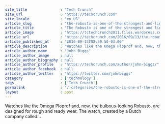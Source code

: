 ```yaml
---
site_title               : "Tech Crunch"
site_url                 : "https://techcrunch.com"
site_locale              : "en_US"
article_slug             : "the-robusto-is-one-of-the-strongest-and-lightest-watches-in-the-crowdfunding-universe"
article_title            : "The Robusto is one of the strongest and lightest watches in the crowdfunding universe"
article_image            : "https://tctechcrunch2011.files.wordpress.com/2016/09/c5872518bdf9a5062e807039dbb4ae45_original.jpg?w=680&h=400&crop=1"
article_url              : "https://techcrunch.com/2016/09/13/the-robusto-is-one-of-the-strongest-and-lightest-watches-in-the-crowdfunding-universe/"
article_published_at     : "2016-09-13T08:59:50-03:00"
article_description      : "Watches like the Omega Ploprof and, now, the bulbous-looking Robusto, are designed for rough and ready wear. The watch, created by a Dutch company called..."
article_author_name      : "John Biggs"
article_author_image     : null
article_author_biography : null
article_author_profile   : "https://techcrunch.com/author/john-biggs/"
article_author_facebook  : null
article_author_twitter   : "https://twitter.com/johnbiggs"
category                 : ['technology']
tags                     : ['Tech Crunch']
permalink                : "/:categories/the-robusto-is-one-of-the-strongest-and-lightest-watches-in-the-crowdfunding-universe/"
layout                   : post
---
```


Watches like the Omega Ploprof and, now, the bulbous-looking Robusto, are designed for rough and ready wear. The watch, created by a Dutch company called...

